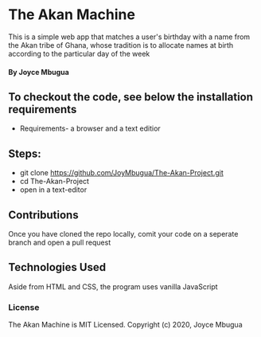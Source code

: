 # The Akan Machine
This is a simple web app that matches a user's birthday with a name from the Akan tribe of Ghana, whose tradition is to allocate names at birth according to the particular day of the week
#### By Joyce Mbugua

## To checkout the code, see below the installation requirements
* Requirements- a browser and a text editior
## Steps:
* git clone https://github.com/JoyMbugua/The-Akan-Project.git
* cd The-Akan-Project
* open in a text-editor

## Contributions
Once you have cloned the repo locally, comit your code on a seperate branch and open a pull request

## Technologies Used
Aside from HTML and CSS, the program uses vanilla JavaScript

### License
The Akan Machine is MIT Licensed.
Copyright (c) 2020, Joyce Mbugua
